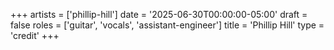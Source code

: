 +++
artists = ['phillip-hill']
date = '2025-06-30T00:00:00-05:00'
draft = false
roles = ['guitar', 'vocals', 'assistant-engineer']
title = 'Phillip Hill'
type = 'credit'
+++

